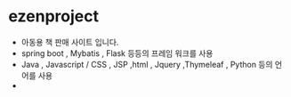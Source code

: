 # ezenproject
- 아동용 책 판매 사이트 입니다.
- spring boot , Mybatis , Flask 등등의 프레임 워크를 사용
- Java , Javascript / CSS , JSP ,html , Jquery ,Thymeleaf , Python 등의 언어를 사용
- 
